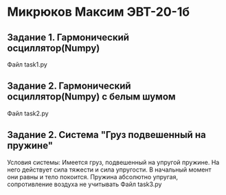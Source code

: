 # Микрюков Максим ЭВТ-20-1б

## Задание 1. Гармонический осциллятор(Numpy)
Файл task1.py

## Задание 2. Гармонический осциллятор(Numpy) с белым шумом
Файл task2.py

## Задание 2. Система "Груз подвешенный на пружине"
Условия системы: Имеется груз, подвешенный на упругой пружине. На него действует сила тяжести и сила упругости. В начальный момент они равны и тело покоится. Пружина абсолютно упругая, сопротивление воздуха не учитывать
Файл task3.py

